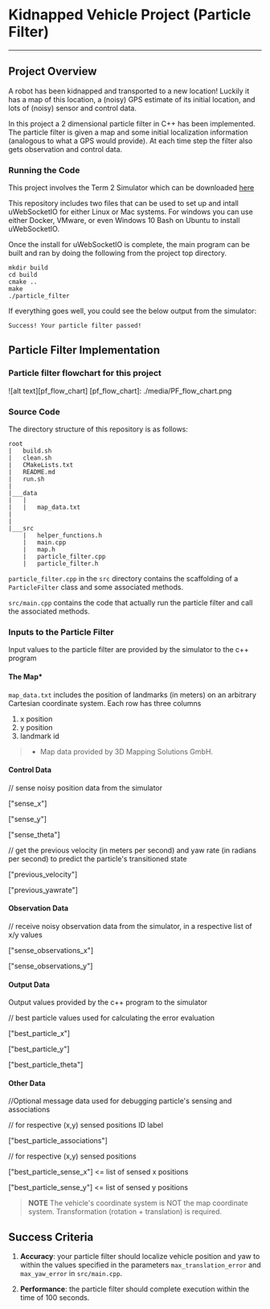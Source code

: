 # Kidnapped Vehicle Project (Particle Filter)

---
## Project Overview
A robot has been kidnapped and transported to a new location! Luckily it has a map of this location, a (noisy) GPS estimate of its initial location, and lots of (noisy) sensor and control data.

In this project a 2 dimensional particle filter in C++ has been implemented. The particle filter is given a map and some initial localization information (analogous to what a GPS would provide). At each time step the filter also gets observation and control data. 

### Running the Code
This project involves the Term 2 Simulator which can be downloaded [here](https://github.com/udacity/self-driving-car-sim/releases)

This repository includes two files that can be used to set up and intall uWebSocketIO for either Linux or Mac systems. For windows you can use either Docker, VMware, or even Windows 10 Bash on Ubuntu to install uWebSocketIO.

Once the install for uWebSocketIO is complete, the main program can be built and ran by doing the following from the project top directory.

```
mkdir build
cd build
cmake ..
make
./particle_filter

```

If everything goes well, you could see the below output from the simulator:

```
Success! Your particle filter passed!
```

## Particle Filter Implementation
### Particle filter flowchart for this project
![alt text][pf_flow_chart]
[pf_flow_chart]: ./media/PF_flow_chart.png 

### Source Code 
The directory structure of this repository is as follows:

```
root
|   build.sh
|   clean.sh
|   CMakeLists.txt
|   README.md
|   run.sh
|
|___data
|   |   
|   |   map_data.txt
|   
|   
|___src
    |   helper_functions.h
    |   main.cpp
    |   map.h
    |   particle_filter.cpp
    |   particle_filter.h
```
 `particle_filter.cpp` in the `src` directory contains the scaffolding of a `ParticleFilter` class and some associated methods.

 `src/main.cpp` contains the code that actually run the particle filter and call the associated methods.


### Inputs to the Particle Filter
Input values to the particle filter are provided by the simulator to the c++ program

#### The Map*
`map_data.txt` includes the position of landmarks (in meters) on an arbitrary Cartesian coordinate system. Each row has three columns
1. x position
2. y position
3. landmark id

> * Map data provided by 3D Mapping Solutions GmbH.


#### Control Data

// sense noisy position data from the simulator

["sense_x"] 

["sense_y"] 

["sense_theta"] 

// get the previous velocity (in meters per second) and yaw rate (in radians per second) to predict the particle's transitioned state

["previous_velocity"]

["previous_yawrate"]

#### Observation Data

// receive noisy observation data from the simulator, in a respective list of x/y values

["sense_observations_x"] 

["sense_observations_y"] 

#### Output Data
Output values provided by the c++ program to the simulator

// best particle values used for calculating the error evaluation

["best_particle_x"]

["best_particle_y"]

["best_particle_theta"] 

#### Other Data
//Optional message data used for debugging particle's sensing and associations

// for respective (x,y) sensed positions ID label 

["best_particle_associations"]

// for respective (x,y) sensed positions

["best_particle_sense_x"] <= list of sensed x positions

["best_particle_sense_y"] <= list of sensed y positions


> **NOTE**
> The vehicle's coordinate system is NOT the map coordinate system.
> Transformation (rotation + translation) is required.


## Success Criteria
1. **Accuracy**: your particle filter should localize vehicle position and yaw to within the values specified in the parameters `max_translation_error` and `max_yaw_error` in `src/main.cpp`.

2. **Performance**: the particle filter should complete execution within the time of 100 seconds.


